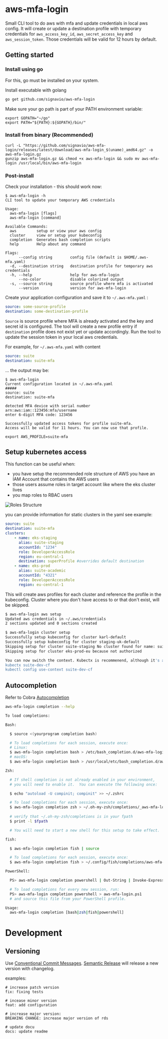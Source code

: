# aws-mfa-login
Small CLI tool to do aws with mfa and update credentials in local aws config.
It will create or update a destination profile with temporary credentials for `aws_access_key_id`, `aws_secret_access_key` and `aws_session_token`.
Those credentials will be valid for 12 hours by default.

## Getting started

### Install using go

For this, go must be installed on your system. 

Install executable with golang
```bash
go get github.com/signavio/aws-mfa-login
```
Make sure your go path is part of your PATH environment variable: 
```
export GOPATH="~/go"
export PATH="${PATH}:${GOPATH}/bin/"
```

### Install from binary (Recommended)

```console
curl -L "https://github.com/signavio/aws-mfa-login/releases/latest/download/aws-mfa-login_$(uname)_amd64.gz" -o aws-mfa-login.gz
gunzip aws-mfa-login.gz && chmod +x aws-mfa-login && sudo mv aws-mfa-login /usr/local/bin/aws-mfa-login
```

### Post-install

Check your installation - this should work now: 

```console
$ aws-mfa-login -h
CLI tool to update your temporary AWS credentials

Usage:
  aws-mfa-login [flags]
  aws-mfa-login [command]

Available Commands:
  aws         setup or view your aws config
  cluster     view or setup your kubeconfig
  completion  Generates bash completion scripts
  help        Help about any command

Flags:
      --config string        config file (default is $HOME/.aws-mfa.yaml)
  -d, --destination string   destination profile for temporary aws credentials
  -h, --help                 help for aws-mfa-login
      --no-color             disable colorized output
  -s, --source string        source profile where mfa is activated
      --version              version for aws-mfa-login
```
Create your application configuration and save it to `~/.aws-mfa.yaml` :
```yaml
source: some-source-profile
destination: some-destination-profile
```
`Source` is source profile where MFA is already activated and the key and secret id is configured.
The tool will create a new profile entry if `destination` profile does not exist yet or update accordingly.
Run the tool to update the session token in your local aws credentials.

For example, for `~/.aws-mfa.yaml` with content
```yaml
source: suite
destination: suite-mfa
```
... the output may be: 
```console
$ aws-mfa-login 
Current configuration located in ~/.aws-mfa.yaml
#####
source: suite
destination: suite-mfa

detected MFA device with serial number arn:aws:iam::123456:mfa/username
enter 6-digit MFA code: 123456

Successfully updated access tokens for profile suite-mfa.
Access will be valid for 11 hours. You can now use that profile.

export AWS_PROFILE=suite-mfa
```

## Setup kubernetes access

This function can be useful when:
* you have setup the recommended role structure of AWS you have an IAM Account that contains the AWS users
* those users assume roles in target account like where the eks cluster lives
* you map roles to RBAC users

![Roles Structure](images/roles.jpg "Roles-Structure")

you can provide information for static clusters in the yaml see example:
```yaml
source: suite
destination: suite-mfa
clusters:
    - name: eks-staging
      alias: suite-staging
      accountId: "1234"
      role: DeveloperAccessRole
      region: eu-central-1
      destination: superProfile #overrides default destination
    - name: eks-prod
      alias: suite-academic
      accountId: "4321"
      role: DeveloperAccessRole
      region: eu-central-1
```
This will create aws profiles for each cluster and reference the profile in the kubeconfig.
Cluster where you don't have access to or that don't exist, will be skipped.
```bash
$ aws-mfa-login aws setup
Updated aws credentials in ~/.aws/credentials
2 sections updated and 0 sections created

$ aws-mfa-login cluster setup
Successfully setup kubeconfig for cluster karl-default
Successfully setup kubeconfig for cluster staging-uk-default
Skipping setup for cluster suite-staging No cluster found for name: suite-staging.
Skipping setup for cluster eks-prod-eu because not authorized

You can now switch the context. Kubectx is recommenend, although it's also possible with plain kubectl.
kubectx suite-dev-cf
kubectl config use-context suite-dev-cf

```

## Autocompletion

Refer to Cobra [Autocompletion](https://github.com/spf13/cobra/blob/master/shell_completions.md)

```bash
aws-mfa-login completion --help

To load completions:

Bash:

  $ source <(yourprogram completion bash)

  # To load completions for each session, execute once:
  # Linux:
  $ aws-mfa-login completion bash > /etc/bash_completion.d/aws-mfa-login
  # macOS:
  $ aws-mfa-login completion bash > /usr/local/etc/bash_completion.d/aws-mfa-login

Zsh:

  # If shell completion is not already enabled in your environment,
  # you will need to enable it.  You can execute the following once:

  $ echo "autoload -U compinit; compinit" >> ~/.zshrc

  # To load completions for each session, execute once:
  $ aws-mfa-login completion zsh > ~/.oh-my-zsh/completions/_aws-mfa-login
  
  # verify that ~/.oh-my-zsh/completions is in your fpath
  $ print -l $fpath 

  # You will need to start a new shell for this setup to take effect.

fish:

  $ aws-mfa-login completion fish | source

  # To load completions for each session, execute once:
  $ aws-mfa-login completion fish > ~/.config/fish/completions/aws-mfa-login.fish

PowerShell:

  PS> aws-mfa-login completion powershell | Out-String | Invoke-Expression

  # To load completions for every new session, run:
  PS> aws-mfa-login completion powershell > aws-mfa-login.ps1
  # and source this file from your PowerShell profile.

Usage:
  aws-mfa-login completion [bash|zsh|fish|powershell]

```

# Development

## Versioning
Use [Conventional Commit Messages](https://www.conventionalcommits.org/en/v1.0.0/).
[Semantic Release](https://github.com/semantic-release/semantic-release) will release a new version with changelog.

examples:
``` 
# increase patch version
fix: fixing tests

# incease minor version
feat: add configuration

# increase major version:
BREAKING CHANGE: increase major version of rds

# update docu
docs: update readme
```


